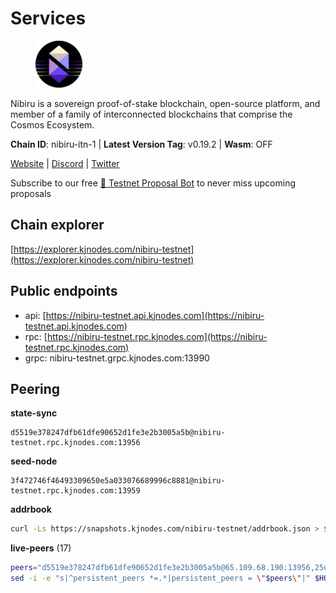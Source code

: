 # Services

<figure><img src="https://raw.githubusercontent.com/kj89/cosmos-images/main/logos/nibiru.png" alt=""><figcaption></figcaption></figure>

Nibiru is a sovereign proof-of-stake blockchain, open-source platform,  and member of a family of interconnected blockchains that comprise the Cosmos Ecosystem.

**Chain ID**: nibiru-itn-1 | **Latest Version Tag**: v0.19.2 | **Wasm**: OFF

[Website](https://nibiru.fi) | [Discord](https://discord.gg/nibirufi) | [Twitter](https://twitter.com/NibiruChain)



Subscribe to our free [🤖 Testnet Proposal Bot](https://t.me/kjnodes_testnet_proposal_bot) to never miss upcoming proposals


## Chain explorer
[https://explorer.kjnodes.com/nibiru-testnet](https://explorer.kjnodes.com/nibiru-testnet)

## Public endpoints

* api: [https://nibiru-testnet.api.kjnodes.com](https://nibiru-testnet.api.kjnodes.com)
* rpc: [https://nibiru-testnet.rpc.kjnodes.com](https://nibiru-testnet.rpc.kjnodes.com)
* grpc: nibiru-testnet.grpc.kjnodes.com:13990

## Peering

**state-sync**

```text
d5519e378247dfb61dfe90652d1fe3e2b3005a5b@nibiru-testnet.rpc.kjnodes.com:13956
```

**seed-node**

```text
3f472746f46493309650e5a033076689996c8881@nibiru-testnet.rpc.kjnodes.com:13959
```

**addrbook**
```bash
curl -Ls https://snapshots.kjnodes.com/nibiru-testnet/addrbook.json > $HOME/.nibid/config/addrbook.json
```

**live-peers** (17)
```bash
peers="d5519e378247dfb61dfe90652d1fe3e2b3005a5b@65.109.68.190:13956,25e01aa86dae35ef0207991d1da02b7a9adf5e4a@38.242.219.103:26656,930b1eb3f0e57b97574ed44cb53b69fb65722786@144.76.30.36:15662,03833de20845507fd9c6d2ac1797d28ef4528b0c@109.123.252.252:26656,790d36e7ea45d6660427d4c7473bac0ef525e78a@184.174.36.119:26656,b2dfeee10a366deae4ed6f142d2c99a9dc35577a@109.123.243.187:26656,5b2614774a890a7383e9700e4fc8fa202517ec74@144.91.97.6:26656,613e133355a43be28b31d33d13c8814d6ea0c99f@34.75.8.154:26656,f6c4429af0c199f579d55b3b12b760e431db21d4@34.139.52.143:26656,65a213efcad697afb5a1303c7fe5be4168d9520c@43.154.103.36:26656,a10fd4adadd7ca8f430ad88ffdc93366e9471b00@149.102.135.51:26656,2bfd18d860513e6f0f8c56d4d941b975bf825a50@173.249.7.203:36656,74405e27923c1efe97fc678aa9f0357537a9b311@161.97.64.38:26656,acfb784350b9dd2558720d623fe25ac6fd4ac9d6@144.91.82.124:26656,7ef37c8952fdd9cfbf50aa7e89373876b28a3ed1@93.183.208.94:26656,c8bb9b0d660d006f097bf5af4b21b2046dbe1ba3@93.183.208.65:26656,4e6bfe976a1f43c2368a8ec59a8716138b46227d@43.155.106.215:26656"
sed -i -e "s|^persistent_peers *=.*|persistent_peers = \"$peers\"|" $HOME/.nibid/config/config.toml
```
